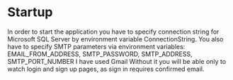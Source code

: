 ﻿# Startup
In order to start the application you have to specify connection string for Microsoft SQL Server by environment variable ConnectionString.
You also have to specify SMTP parameters via environment variables:
EMAIL_FROM_ADDRESS,
SMTP_PASSWORD,
SMTP_ADDRESS,
SMTP_PORT_NUMBER
I have used Gmail
Without it you will be able only to watch login and sign up pages, as sign in requires confirmed email.